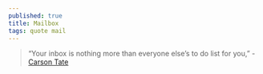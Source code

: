 ```yaml
---
published: true
title: Mailbox
tags: quote mail
---
```

> “Your inbox is nothing more than everyone else’s to do list for you,” - [Carson Tate](https://twitter.com/organizenow/status/1306571214060744704)
